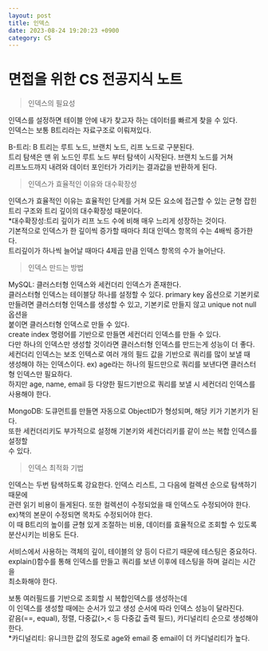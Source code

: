 ```yaml
---
layout: post
title: 인덱스
date: 2023-08-24 19:20:23 +0900
category: CS
---
```

# 면접을 위한 CS 전공지식 노트  
> 인덱스의 필요성    

인덱스를 설정하면 테이블 안에 내가 찾고자 하는 데이터를 빠르게 찾을 수 있다.  
인덱스는 보통 B트리라는 자료구조로 이뤄져있다.  
   
B-트리: 
B 트리는 루트 노드, 브랜치 노드, 리프 노드로 구분된다.  
트리 탐색은 맨 위 노드인 루트 노드 부터 탐색이 시작된다. 브랜치 노드를 거쳐  
리프노드까지 내려와 데이터 포인터가 가리키는 결과값을 반환하게 된다.  

> 인덱스가 효율적인 이유와 대수확장성  

인덱스가 효율적인 이유는 효율적인 단계를 거쳐 모든 요소에 접근할 수 있는 균형 잡힌  
트리 구조와 트리 깊이의 대수확장성 때문이다.  
*대수확장성:트리 깊이가 리프 노드 수에 비해 매우 느리게 성장하는 것이다.  
기본적으로 인덱스가 한 깊이씩 증가할 때마다 최대 인덱스 항목의 수는 4배씩 증가한다.  
트리깊이가 하나씩 늘어날 때마다 4제곱 만큼 인덱스 항목의 수가 늘어난다.  
    
> 인덱스 만드는 방법

MySQL: 클러스터형 인덱스와 세컨더리 인덱스가 존재한다.  
클러스터형 인덱스는 테이블당 하나를 설정할 수 있다. primary key 옵션으로 기본키로   만들려면 클러스터형 인덱스를 생성할 수 있고, 기본키로 만들지 않고 unique not null 옵션을  
붙이면 클러스터형 인덱스로 만들 수 있다.  
create index 명령어를 기반으로 만들면 세컨더리 인덱스를 만들 수 있다.  
다만 하나의 인덱스만 생성할 것이라면 클러스터형 인덱스를 만드는게 성능이 더 좋다.  
세컨더리 인덱스는 보조 인텍스로 여러 개의 필드 값을 기반으로 쿼리를 많이 보낼 때  
생성해야 하는 인덱스이다. 
ex) age라는 하나의 필드만으로 쿼리를 보낸다면 클러스터형 인덱스만 필요하다.  
하지만 age, name, email 등 다양한 필드기반으로 쿼리를 보낼 시 세컨더리 인덱스를 사용해야 한다.  

MongoDB: 도큐먼트를 만들면 자동으로 ObjectID가 형성되며, 해당 키가 기본키가 된다.  
또한 세컨더리키도 부가적으로 설정해 기본키와 세컨더리키를 같이 쓰는 복합 인덱스를 설정할  
수 있다.  
  
>인덱스 최적화 기법  

인덱스는 두번 탐색하도록 강요한다. 인덱스 리스트, 그 다음에 컬렉션 순으로 탐색하기 때문에  
관련 읽기 비용이 들게된다. 또한 컬렉션이 수정되었을 때 인덱스도 수정되어야 한다.  
ex)책의 본문이 수정되면 목차도 수정되어야 한다.  
이 때 B트리의 높이를 균형 있게 조절하는 비용, 데이터를 효율적으로 조회할 수 있도록  
분산시키는 비용도 든다.  
  
서비스에서 사용하는 객체의 깊이, 테이블의 양 등이 다르기 때문에 테스팅은 중요하다.  
explain()함수를 통해 인덱스를 만들고 쿼리를 보낸 이후에 테스팅을 하며 걸리는 시간을  
최소화해야 한다.  
  
보통 여러필드를 기반으로 조회할 시 복합인덱스를 생성하는데  
이 인덱스를 생성할 때에는 순서가 있고 생성 순서에 따라 인덱스 성능이 달라진다.  
같음(==, equal), 정렬, 다중값(>,< 등 다중값 출력 필드), 카디널리티 순으로 생성해야한다.  
*카디널리티: 유니크한 값의 정도로 age와 email 중 email이 더 카디널리티가 높다.    
